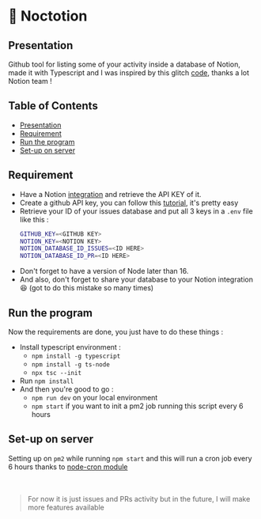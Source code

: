 # 🐙 Noctotion

## Presentation
Github tool for listing some of your activity inside a database of Notion, made it with Typescript and I was inspired by this glitch [code](https://glitch.com/edit/#!/notion-github-sync?path=README.md%3A1%3A0), thanks a lot Notion team ! 


## Table of Contents


- [Presentation](#presentation)
- [Requirement](#requirement)
- [Run the program](#run-the-program)
- [Set-up on server](#set-up-on-server)


## Requirement

- Have a Notion [integration](https://www.notion.so/my-integrations) and retrieve the API KEY of it.
- Create a github API key, you can follow this [tutorial](https://docs.github.com/en/authentication/keeping-your-account-and-data-secure/creating-a-personal-access-token), it's pretty easy
- Retrieve your ID of your issues database and put all 3 keys in a ```.env``` file like this : 
  ```sh
  GITHUB_KEY=<GITHUB KEY>
  NOTION_KEY=<NOTION KEY>
  NOTION_DATABASE_ID_ISSUES=<ID HERE>
  NOTION_DATABASE_ID_PR=<ID HERE>
  ```
- Don't forget to have a version of Node later than 16.
- And also, don't forget to share your database to your Notion integration 😆 (got to do this mistake so many times)


## Run the program

Now the requirements are done, you just have to do these things :
- Install typescript environment :
     - ```npm install -g typescript```
     - ```npm install -g ts-node```
     - ```npx tsc --init```
- Run ```npm install```
- And then you're good to go : 
     - ```npm run dev``` on your local environment
     - ```npm start``` if you want to init a pm2 job running this script every 6 hours


## Set-up on server

Setting up on ```pm2``` while running ```npm start``` and this will run a cron job every 6 hours thanks to [node-cron module](https://www.npmjs.com/package/node-cron)
<br />
<br />
<br />
> For now it is just issues and PRs activity but in the future, I will make more features available

